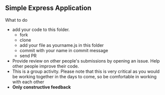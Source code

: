## Simple Express Application

What to do

- add your code to this folder.
  - fork
  - clone
  - add your file as yourname.js in this folder
  - commit with your name in commit message
  - send PR
- Provide review on other people's submissions by opening an issue. Help other people improve their code.
- This is a group activity. Please note that this is very critical as you would be working together in the days to come, so be comfortable in working with each other
- **Only constructive feedback**
